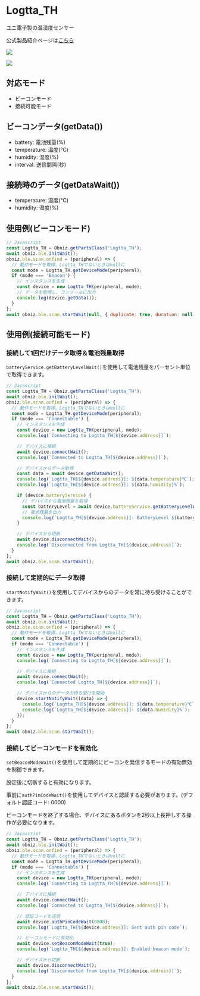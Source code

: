 # Logtta_TH

ユニ電子製の温湿度センサー

公式製品紹介ページは[こちら](http://www.uni-elec.co.jp/logtta_page.html)

![](image.jpg)

![](image2.jpg)

## 対応モード

- ビーコンモード
- 接続可能モード

## ビーコンデータ(getData())

- battery: 電池残量(%)
- temperature: 温度(℃)
- humidity: 湿度(%)
- interval: 送信間隔(秒)

## 接続時のデータ(getDataWait())

- temperature: 温度(℃)
- humidity: 湿度(%)

## 使用例(ビーコンモード)

```javascript
// Javascript
const Logtta_TH = Obniz.getPartsClass('Logtta_TH');
await obniz.ble.initWait();
obniz.ble.scan.onfind = (peripheral) => {
  // 動作モードを取得、Logtta_THでないときはnullに
  const mode = Logtta_TH.getDeviceMode(peripheral);
  if (mode === 'Beacon') {
    // インスタンスを生成
    const device = new Logtta_TH(peripheral, mode);
    // データを取得し、コンソールに出力
    console.log(device.getData());
  }
};
await obniz.ble.scan.startWait(null, { duplicate: true, duration: null });
```

## 使用例(接続可能モード)

### 接続して1回だけデータ取得＆電池残量取得

`batteryService.getBatteryLevelWait()`を使用して電池残量をパーセント単位で取得できます。

```javascript
// Javascript
const Logtta_TH = Obniz.getPartsClass('Logtta_TH');
await obniz.ble.initWait();
obniz.ble.scan.onfind = (peripheral) => {
  // 動作モードを取得、Logtta_THでないときはnullに
  const mode = Logtta_TH.getDeviceMode(peripheral);
  if (mode === 'Connectable') {
    // インスタンスを生成
    const device = new Logtta_TH(peripheral, mode);
    console.log(`Connecting to Logtta_TH[${device.address}]`);

    // デバイスに接続
    await device.connectWait();
    console.log(`Connected to Logtta_TH[${device.address}]`);

    // デバイスからデータ取得
    const data = await device.getDataWait();
    console.log(`Logtta_TH[${device.address}]: ${data.temperature}℃`);
    console.log(`Logtta_TH[${device.address}]: ${data.humidity}%`);

    if (device.batteryService) {
      // デバイスから電池残量を取得
      const batteryLevel = await device.batteryService.getBatteryLevelWait();
      // 電池残量を出力
      console.log(`Logtta_TH[${device.address}]: BatteryLevel ${batteryLevel}%`);
    }

    // デバイスから切断
    await device.disconnectWait();
    console.log(`Disconnected from Logtta_TH[${device.address}]`);
  }
};
await obniz.ble.scan.startWait();
```

### 接続して定期的にデータ取得

`startNotifyWait()`を使用してデバイスからのデータを常に待ち受けることができます。

```javascript
// Javascript
const Logtta_TH = Obniz.getPartsClass('Logtta_TH');
await obniz.ble.initWait();
obniz.ble.scan.onfind = (peripheral) => {
  // 動作モードを取得、Logtta_THでないときはnullに
  const mode = Logtta_TH.getDeviceMode(peripheral);
  if (mode === 'Connectable') {
    // インスタンスを生成
    const device = new Logtta_TH(peripheral, mode);
    console.log(`Connecting to Logtta_TH[${device.address}]`);

    // デバイスに接続
    await device.connectWait();
    console.log(`Connected Logtta_TH[${device.address}]`);

    // デバイスからのデータの待ち受けを開始
    device.startNotifyWait((data) => {
      console.log(`Logtta_TH[${device.address}]: ${data.temperature}℃`);
      console.log(`Logtta_TH[${device.address}]: ${data.humidity}%`);
    });
  }
};
await obniz.ble.scan.startWait();
```

### 接続してビーコンモードを有効化

`setBeaconModeWait()`を使用して定期的にビーコンを発信するモードの有効無効を制御できます。

設定後に切断すると有効になります。

事前に`authPinCodeWait()`を使用してデバイスと認証する必要があります。(デフォルト認証コード: 0000)

ビーコンモードを終了する場合、デバイスにあるボタンを2秒以上長押しする操作が必要になります。

```javascript
// Javascript
const Logtta_TH = Obniz.getPartsClass('Logtta_TH');
await obniz.ble.initWait();
obniz.ble.scan.onfind = (peripheral) => {
  // 動作モードを取得、Logtta_THでないときはnullに
  const mode = Logtta_TH.getDeviceMode(peripheral);
  if (mode === 'Connectable') {
    // インスタンスを生成
    const device = new Logtta_TH(peripheral, mode);
    console.log(`Connecting to Logtta_TH[${device.address}]`);

    // デバイスに接続
    await device.connectWait();
    console.log(`Connected to Logtta_TH[${device.address}]`);

    // 認証コードを送信
    await device.authPinCodeWait(0000);
    console.log(`Logtta_TH[${device.address}]: Sent auth pin code`);

    // ビーコンモードに有効化
    await device.setBeaconModeWait(true);
    console.log(`Logtta_TH[${device.address}]: Enabled beacon mode`);

    // デバイスから切断
    await device.disconnectWait();
    console.log(`Disconnected from Logtta_TH[${device.address}]`);
  }
};
await obniz.ble.scan.startWait();
```
